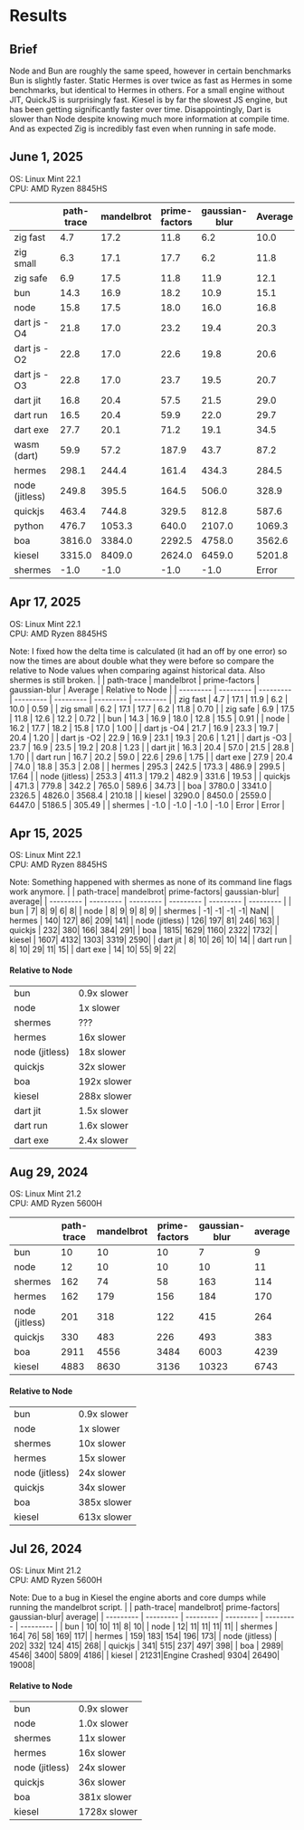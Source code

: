 # Results

## Brief
Node and Bun are roughly the same speed, however in certain benchmarks Bun is slightly faster. Static Hermes is over twice as fast as Hermes in some benchmarks, but identical to Hermes in others. For a small engine without JIT, QuickJS is surprisingly fast. Kiesel is by far the slowest JS engine, but has been getting significantly faster over time. Disappointingly, Dart is slower than Node despite knowing much more information at compile time. And as expected Zig is incredibly fast even when running in safe mode.

## June 1, 2025
OS: Linux Mint 22.1  
CPU: AMD Ryzen 8845HS

|                 | path-trace | mandelbrot | prime-factors | gaussian-blur | Average | Relative to Node |
| --------- | ---------  | --------- | --------- | --------- | --------- | --------- |
| zig fast        |        4.7 |       17.2 |          11.8 |           6.2 |    10.0 |             0.59 |
| zig small       |        6.3 |       17.1 |          17.7 |           6.2 |    11.8 |             0.70 |
| zig safe        |        6.9 |       17.5 |          11.8 |          11.9 |    12.1 |             0.72 |
| bun             |       14.3 |       16.9 |          18.2 |          10.9 |    15.1 |             0.90 |
| node            |       15.8 |       17.5 |          18.0 |          16.0 |    16.8 |             1.00 |
| dart js -O4     |       21.8 |       17.0 |          23.2 |          19.4 |    20.3 |             1.21 |
| dart js -O2     |       22.8 |       17.0 |          22.6 |          19.8 |    20.6 |             1.22 |
| dart js -O3     |       22.8 |       17.0 |          23.7 |          19.5 |    20.7 |             1.23 |
| dart jit        |       16.8 |       20.4 |          57.5 |          21.5 |    29.0 |             1.73 |
| dart run        |       16.5 |       20.4 |          59.9 |          22.0 |    29.7 |             1.77 |
| dart exe        |       27.7 |       20.1 |          71.2 |          19.1 |    34.5 |             2.05 |
| wasm (dart)     |       59.9 |       57.2 |         187.9 |          43.7 |    87.2 |             5.19 |
| hermes          |      298.1 |      244.4 |         161.4 |         434.3 |   284.5 |            16.93 |
| node (jitless)  |      249.8 |      395.5 |         164.5 |         506.0 |   328.9 |            19.57 |
| quickjs         |      463.4 |      744.8 |         329.5 |         812.8 |   587.6 |            34.96 |
| python          |      476.7 |     1053.3 |         640.0 |        2107.0 |  1069.3 |            62.82 |
| boa             |     3816.0 |     3384.0 |        2292.5 |        4758.0 |  3562.6 |           211.95 |
| kiesel          |     3315.0 |     8409.0 |        2624.0 |        6459.0 |  5201.8 |           309.46 |
| shermes         |       -1.0 |       -1.0 |          -1.0 |          -1.0 |   Error |            Error |

## Apr 17, 2025
OS: Linux Mint 22.1  
CPU: AMD Ryzen 8845HS

Note: I fixed how the delta time is calculated (it had an off by one error) so now the times are about double what they were before so compare the relative to Node values when comparing against historical data. Also shermes is still broken.
|                 | path-trace | mandelbrot | prime-factors | gaussian-blur | Average | Relative to Node |
| --------- | ---------  | --------- | --------- | --------- | --------- | --------- |
| zig fast        |        4.7 |       17.1 |          11.9 |           6.2 |    10.0 |             0.59 |
| zig small       |        6.2 |       17.1 |          17.7 |           6.2 |    11.8 |             0.70 |
| zig safe        |        6.9 |       17.5 |          11.8 |          12.6 |    12.2 |             0.72 |
| bun             |       14.3 |       16.9 |          18.0 |          12.8 |    15.5 |             0.91 |
| node            |       16.2 |       17.7 |          18.2 |          15.8 |    17.0 |             1.00 |
| dart js -O4     |       21.7 |       16.9 |          23.3 |          19.7 |    20.4 |             1.20 |
| dart js -O2     |       22.9 |       16.9 |          23.1 |          19.3 |    20.6 |             1.21 |
| dart js -O3     |       23.7 |       16.9 |          23.5 |          19.2 |    20.8 |             1.23 |
| dart jit        |       16.3 |       20.4 |          57.0 |          21.5 |    28.8 |             1.70 |
| dart run        |       16.7 |       20.2 |          59.0 |          22.6 |    29.6 |             1.75 |
| dart exe        |       27.9 |       20.4 |          74.0 |          18.8 |    35.3 |             2.08 |
| hermes          |      295.3 |      242.5 |         173.3 |         486.9 |   299.5 |            17.64 |
| node (jitless)  |      253.3 |      411.3 |         179.2 |         482.9 |   331.6 |            19.53 |
| quickjs         |      471.3 |      779.8 |         342.2 |         765.0 |   589.6 |            34.73 |
| boa             |     3780.0 |     3341.0 |        2326.5 |        4826.0 |  3568.4 |           210.18 |
| kiesel          |     3290.0 |     8450.0 |        2559.0 |        6447.0 |  5186.5 |           305.49 |
| shermes         |       -1.0 |       -1.0 |          -1.0 |          -1.0 |   Error |            Error |

## Apr 15, 2025
OS: Linux Mint 22.1  
CPU: AMD Ryzen 8845HS

Note: Something happened with shermes as none of its command line flags work anymore.
|                |    path-trace|    mandelbrot| prime-factors| gaussian-blur|       average|
| --------- | ---------  | --------- | --------- | --------- | --------- |
| bun            |             7|             8|             9|             6|             8|
| node           |             8|             9|             9|             8|             9|
| shermes        |            -1|            -1|            -1|            -1|           NaN|
| hermes         |           140|           127|            86|           209|           141|
| node (jitless) |           126|           197|            81|           246|           163|
| quickjs        |           232|           380|           166|           384|           291|
| boa            |          1815|          1629|          1160|          2322|          1732|
| kiesel         |          1607|          4132|          1303|          3319|          2590|
| dart jit       |           8|          10|          26|          10|            14|
| dart run       |           8|          10|          29|          11|            15|
| dart exe       |          14|          10|          55|           9|            22|

#### Relative to Node
|  |  |
| --------- | --------- |
| bun            |          0.9x slower|
| node           |            1x slower|
| shermes        |           ???|
| hermes         |           16x slower|
| node (jitless) |           18x slower|
| quickjs        |           32x slower|
| boa            |          192x slower|
| kiesel         |          288x slower|
| dart jit       |          1.5x slower|
| dart run       |          1.6x slower|
| dart exe       |          2.4x slower|

## Aug 29, 2024
OS: Linux Mint 21.2  
CPU: AMD Ryzen 5600H

|                |    path-trace|    mandelbrot| prime-factors| gaussian-blur|       average|
| --------- | ---------  | --------- | --------- | --------- | --------- |
| bun            |            10|            10|            10|             7|             9|
| node           |            12|            10|            10|            10|            11|
| shermes        |           162|            74|            58|           163|           114|
| hermes         |           162|           179|           156|           184|           170|
| node (jitless) |           201|           318|           122|           415|           264|
| quickjs        |           330|           483|           226|           493|           383|
| boa            |          2911|          4556|          3484|          6003|          4239|
| kiesel         |          4883|          8630|          3136|         10323|          6743|

#### Relative to Node
|  |  |
| --------- | --------- |
| bun            |          0.9x slower|
| node           |            1x slower|
| shermes        |           10x slower|
| hermes         |           15x slower|
| node (jitless) |           24x slower|
| quickjs        |           34x slower|
| boa            |          385x slower|
| kiesel         |          613x slower|

## Jul 26, 2024
OS: Linux Mint 21.2  
CPU: AMD Ryzen 5600H

Note: Due to a bug in Kiesel the engine aborts and core dumps while running the mandelbrot script.
|                |    path-trace|    mandelbrot| prime-factors| gaussian-blur|       average|
| --------- | ---------  | --------- | --------- | --------- | --------- |
| bun            |            10|            10|            11|             8|            10|
| node           |            12|            11|            11|            11|            11|
| shermes        |           164|            76|            58|           169|           117|
| hermes         |           159|           183|           154|           196|           173|
| node (jitless) |           202|           332|           124|           415|           268|
| quickjs        |           341|           515|           237|           497|           398|
| boa            |          2989|          4546|          3400|          5809|          4186|
| kiesel         |         21231|Engine Crashed|          9304|         26490|         19008|

#### Relative to Node
|  |  |
| --------- | --------- |
| bun            |          0.9x slower|
| node           |          1.0x slower|
| shermes        |           11x slower|
| hermes         |           16x slower|
| node (jitless) |           24x slower|
| quickjs        |           36x slower|
| boa            |          381x slower|
| kiesel         |         1728x slower|
